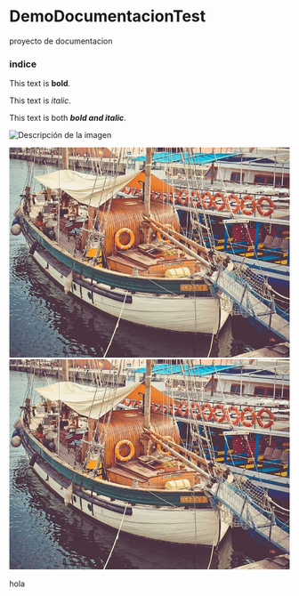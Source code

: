 # DemoDocumentacionTest
proyecto de documentacion 

### indice


This text is **bold**.

   This text is *italic*.

   This text is both ***bold and italic***.


![Descripción de la imagen](https://picsum.photos/800/600)

![Descripción de la imagen](/images/imagen.jpg)
![Descripción de la imagen](https://github.com/runtimevic/DemoDocumentacionTest/blob/master/images/imagen.jpg "Leyenda de la imagen")


hola

